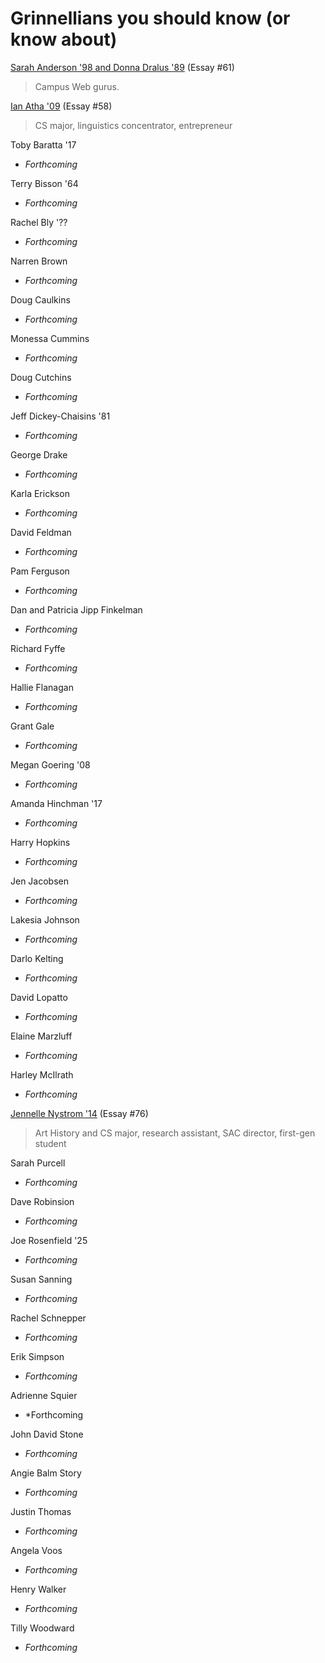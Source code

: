 Grinnellians you should know (or know about)
============================================

[Sarah Anderson '98 and Donna Dralus '89](anderson-dralus.html) (Essay #61)

> Campus Web gurus.

[Ian Atha '09](ian-atha.html) (Essay #58)

> CS major, linguistics concentrator, entrepreneur

Toby Baratta '17
- *Forthcoming*

Terry Bisson '64
- *Forthcoming*

Rachel Bly '??
- *Forthcoming*

Narren Brown 
- *Forthcoming*

Doug Caulkins
- *Forthcoming*

Monessa Cummins
- *Forthcoming*

Doug Cutchins
- *Forthcoming*

Jeff Dickey-Chaisins '81
- *Forthcoming*

George Drake
- *Forthcoming*

Karla Erickson
- *Forthcoming*

David Feldman
- *Forthcoming*

Pam Ferguson
- *Forthcoming*

Dan and Patricia Jipp Finkelman
- *Forthcoming*

Richard Fyffe
- *Forthcoming*

Hallie Flanagan
- *Forthcoming*

Grant Gale
- *Forthcoming*

Megan Goering '08
- *Forthcoming*

Amanda Hinchman '17
- *Forthcoming*

Harry Hopkins
- *Forthcoming*

Jen Jacobsen
- *Forthcoming*

Lakesia Johnson
- *Forthcoming*

Darlo Kelting
- *Forthcoming*

David Lopatto
- *Forthcoming*

Elaine Marzluff
- *Forthcoming*

Harley McIlrath
- *Forthcoming*

[Jennelle Nystrom '14](nystrom.html) (Essay #76)

> Art History and CS major, research assistant, SAC director,
  first-gen student

Sarah Purcell
- *Forthcoming*

Dave Robinsion
- *Forthcoming*

Joe Rosenfield '25
- *Forthcoming*

Susan Sanning
- *Forthcoming*

Rachel Schnepper
- *Forthcoming*

Erik Simpson
- *Forthcoming*

Adrienne Squier
- *Forthcoming

John David Stone
- *Forthcoming*

Angie Balm Story
- *Forthcoming*

Justin Thomas
- *Forthcoming*

Angela Voos
- *Forthcoming*

Henry Walker
- *Forthcoming*

Tilly Woodward
- *Forthcoming*

